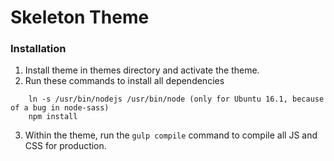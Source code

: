 # Skeleton Theme

### Installation

1. Install theme in themes directory and activate the theme.
2. Run these commands to install all dependencies 
````    
    ln -s /usr/bin/nodejs /usr/bin/node (only for Ubuntu 16.1, because of a bug in node-sass)
    npm install 
````
3. Within the theme, run the `gulp compile` command to compile all JS and CSS for production.